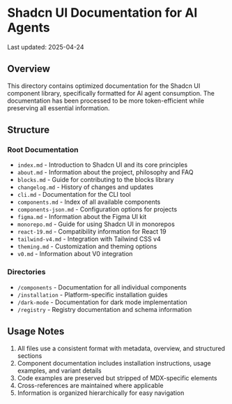 # Shadcn UI Documentation for AI Agents

Last updated: 2025-04-24

## Overview

This directory contains optimized documentation for the Shadcn UI component library, specifically formatted for AI agent consumption. The documentation has been processed to be more token-efficient while preserving all essential information.

## Structure

### Root Documentation
- `index.md` - Introduction to Shadcn UI and its core principles
- `about.md` - Information about the project, philosophy and FAQ
- `blocks.md` - Guide for contributing to the blocks library
- `changelog.md` - History of changes and updates
- `cli.md` - Documentation for the CLI tool
- `components.md` - Index of all available components
- `components-json.md` - Configuration options for projects
- `figma.md` - Information about the Figma UI kit
- `monorepo.md` - Guide for using Shadcn UI in monorepos
- `react-19.md` - Compatibility information for React 19
- `tailwind-v4.md` - Integration with Tailwind CSS v4
- `theming.md` - Customization and theming options
- `v0.md` - Information about V0 integration

### Directories
- `/components` - Documentation for all individual components
- `/installation` - Platform-specific installation guides
- `/dark-mode` - Documentation for dark mode implementation
- `/registry` - Registry documentation and schema information

## Usage Notes

1. All files use a consistent format with metadata, overview, and structured sections
2. Component documentation includes installation instructions, usage examples, and variant details
3. Code examples are preserved but stripped of MDX-specific elements
4. Cross-references are maintained where applicable
5. Information is organized hierarchically for easy navigation